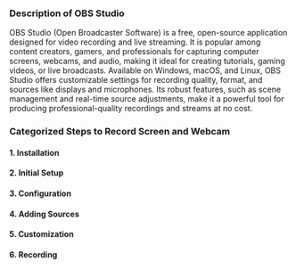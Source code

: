 ### Description of OBS Studio
OBS Studio (Open Broadcaster Software) is a free, open-source application designed for video recording and live streaming. It is popular among content creators, gamers, and professionals for capturing computer screens, webcams, and audio, making it ideal for creating tutorials, gaming videos, or live broadcasts. Available on Windows, macOS, and Linux, OBS Studio offers customizable settings for recording quality, format, and sources like displays and microphones. Its robust features, such as scene management and real-time source adjustments, make it a powerful tool for producing professional-quality recordings and streams at no cost.

### Categorized Steps to Record Screen and Webcam

#### 1. Installation
#### 2. Initial Setup
#### 3. Configuration
#### 4. Adding Sources
#### 5. Customization
#### 6. Recording
  
